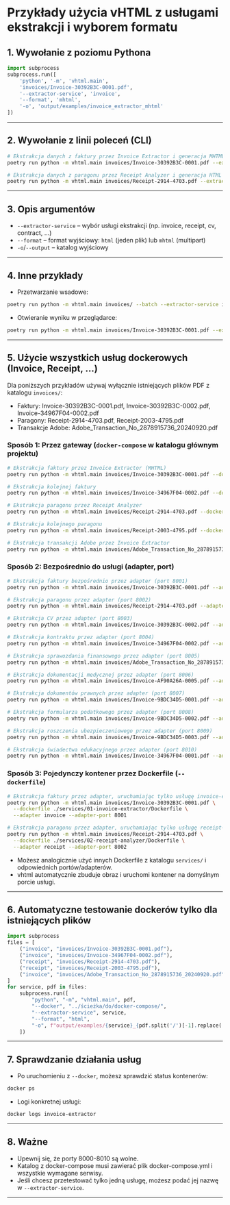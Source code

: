 # Przykłady użycia vHTML z usługami ekstrakcji i wyborem formatu

## 1. Wywołanie z poziomu Pythona

```python
import subprocess
subprocess.run([
    'python', '-m', 'vhtml.main',
    'invoices/Invoice-30392B3C-0001.pdf',
    '--extractor-service', 'invoice',
    '--format', 'mhtml',
    '-o', 'output/examples/invoice_extractor_mhtml'
])
```

---

## 2. Wywołanie z linii poleceń (CLI)

```bash
# Ekstrakcja danych z faktury przez Invoice Extractor i generacja MHTML
poetry run python -m vhtml.main invoices/Invoice-30392B3C-0001.pdf --extractor-service invoice --format mhtml -o output/examples/invoice_extractor_mhtml

# Ekstrakcja danych z paragonu przez Receipt Analyzer i generacja HTML
poetry run python -m vhtml.main invoices/Receipt-2914-4703.pdf --extractor-service receipt --format html -o output/examples/receipt_analyzer_html
```

---

## 3. Opis argumentów

- `--extractor-service` – wybór usługi ekstrakcji (np. invoice, receipt, cv, contract, ...)
- `--format` – format wyjściowy: `html` (jeden plik) lub `mhtml` (multipart)
- `-o`/`--output` – katalog wyjściowy

---

## 4. Inne przykłady

- Przetwarzanie wsadowe:

```bash
poetry run python -m vhtml.main invoices/ --batch --extractor-service invoice --format mhtml -o output/examples/batch_mhtml
```

- Otwieranie wyniku w przeglądarce:

```bash
poetry run python -m vhtml.main invoices/Invoice-30392B3C-0001.pdf --extractor-service invoice --format html --view
```

---

## 5. Użycie wszystkich usług dockerowych (Invoice, Receipt, ...)

Dla poniższych przykładów używaj wyłącznie istniejących plików PDF z katalogu `invoices/`:

- Faktury: Invoice-30392B3C-0001.pdf, Invoice-30392B3C-0002.pdf, Invoice-34967F04-0002.pdf
- Paragony: Receipt-2914-4703.pdf, Receipt-2003-4795.pdf
- Transakcje Adobe: Adobe_Transaction_No_2878915736_20240920.pdf

### Sposób 1: Przez gateway (`docker-compose` w katalogu głównym projektu)

```bash
# Ekstrakcja faktury przez Invoice Extractor (MHTML)
poetry run python -m vhtml.main invoices/Invoice-30392B3C-0001.pdf --docker ../../ --extractor-service invoice --format mhtml -o output/examples/invoice_mhtml

# Ekstrakcja kolejnej faktury
poetry run python -m vhtml.main invoices/Invoice-34967F04-0002.pdf --docker ../../ --extractor-service invoice --format html -o output/examples/invoice_html

# Ekstrakcja paragonu przez Receipt Analyzer
poetry run python -m vhtml.main invoices/Receipt-2914-4703.pdf --docker ../../ --extractor-service receipt --format html -o output/examples/receipt_html

# Ekstrakcja kolejnego paragonu
poetry run python -m vhtml.main invoices/Receipt-2003-4795.pdf --docker ../../ --extractor-service receipt --format mhtml -o output/examples/receipt_mhtml

# Ekstrakcja transakcji Adobe przez Invoice Extractor
poetry run python -m vhtml.main invoices/Adobe_Transaction_No_2878915736_20240920.pdf --docker ../../ --extractor-service invoice --format html -o output/examples/adobe_invoice_html
```

### Sposób 2: Bezpośrednio do usługi (adapter, port)

```bash
# Ekstrakcja faktury bezpośrednio przez adapter (port 8001)
poetry run python -m vhtml.main invoices/Invoice-30392B3C-0001.pdf --adapter invoice --adapter-port 8001

# Ekstrakcja paragonu przez adapter (port 8002)
poetry run python -m vhtml.main invoices/Receipt-2914-4703.pdf --adapter receipt --adapter-port 8002

# Ekstrakcja CV przez adapter (port 8003)
poetry run python -m vhtml.main invoices/Invoice-30392B3C-0002.pdf --adapter cv --adapter-port 8003

# Ekstrakcja kontraktu przez adapter (port 8004)
poetry run python -m vhtml.main invoices/Invoice-34967F04-0002.pdf --adapter contract --adapter-port 8004

# Ekstrakcja sprawozdania finansowego przez adapter (port 8005)
poetry run python -m vhtml.main invoices/Adobe_Transaction_No_2878915736_20240920.pdf --adapter financial --adapter-port 8005

# Ekstrakcja dokumentacji medycznej przez adapter (port 8006)
poetry run python -m vhtml.main invoices/Invoice-AF90A26A-0005.pdf --adapter medical --adapter-port 8006

# Ekstrakcja dokumentów prawnych przez adapter (port 8007)
poetry run python -m vhtml.main invoices/Invoice-9BDC34D5-0001.pdf --adapter legal --adapter-port 8007

# Ekstrakcja formularza podatkowego przez adapter (port 8008)
poetry run python -m vhtml.main invoices/Invoice-9BDC34D5-0002.pdf --adapter tax --adapter-port 8008

# Ekstrakcja roszczenia ubezpieczeniowego przez adapter (port 8009)
poetry run python -m vhtml.main invoices/Invoice-9BDC34D5-0003.pdf --adapter insurance --adapter-port 8009

# Ekstrakcja świadectwa edukacyjnego przez adapter (port 8010)
poetry run python -m vhtml.main invoices/Invoice-34967F04-0001.pdf --adapter education --adapter-port 8010
```

### Sposób 3: Pojedynczy kontener przez Dockerfile (`--dockerfile`)

```bash
# Ekstrakcja faktury przez adapter, uruchamiając tylko usługę invoice-extractor
poetry run python -m vhtml.main invoices/Invoice-30392B3C-0001.pdf \
  --dockerfile ./services/01-invoice-extractor/Dockerfile \
  --adapter invoice --adapter-port 8001

# Ekstrakcja paragonu przez adapter, uruchamiając tylko usługę receipt-analyzer
poetry run python -m vhtml.main invoices/Receipt-2914-4703.pdf \
  --dockerfile ./services/02-receipt-analyzer/Dockerfile \
  --adapter receipt --adapter-port 8002
```

- Możesz analogicznie użyć innych Dockerfile z katalogu `services/` i odpowiednich portów/adapterów.
- vhtml automatycznie zbuduje obraz i uruchomi kontener na domyślnym porcie usługi.

---

## 6. Automatyczne testowanie dockerów tylko dla istniejących plików

```python
import subprocess
files = [
    ("invoice", "invoices/Invoice-30392B3C-0001.pdf"),
    ("invoice", "invoices/Invoice-34967F04-0002.pdf"),
    ("receipt", "invoices/Receipt-2914-4703.pdf"),
    ("receipt", "invoices/Receipt-2003-4795.pdf"),
    ("invoice", "invoices/Adobe_Transaction_No_2878915736_20240920.pdf"),
]
for service, pdf in files:
    subprocess.run([
        "python", "-m", "vhtml.main", pdf,
        "--docker", "../ścieżka/do/docker-compose/",
        "--extractor-service", service,
        "--format", "html",
        "-o", f"output/examples/{service}_{pdf.split('/')[-1].replace('.pdf','')}_html"
    ])
```

---

## 7. Sprawdzanie działania usług

- Po uruchomieniu z `--docker`, możesz sprawdzić status kontenerów:

```bash
docker ps
```

- Logi konkretnej usługi:

```bash
docker logs invoice-extractor
```

---

## 8. Ważne

- Upewnij się, że porty 8000-8010 są wolne.
- Katalog z docker-compose musi zawierać plik docker-compose.yml i wszystkie wymagane serwisy.
- Jeśli chcesz przetestować tylko jedną usługę, możesz podać jej nazwę w `--extractor-service`.

---
